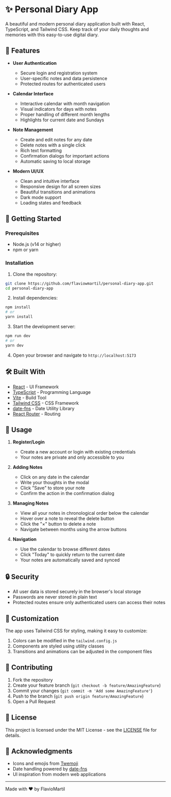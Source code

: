 # ✨ Personal Diary App

A beautiful and modern personal diary application built with React, TypeScript, and Tailwind CSS. Keep track of your daily thoughts and memories with this easy-to-use digital diary.

## 🌟 Features

- **User Authentication**
  - Secure login and registration system
  - User-specific notes and data persistence
  - Protected routes for authenticated users

- **Calendar Interface**
  - Interactive calendar with month navigation
  - Visual indicators for days with notes
  - Proper handling of different month lengths
  - Highlights for current date and Sundays

- **Note Management**
  - Create and edit notes for any date
  - Delete notes with a single click
  - Rich text formatting
  - Confirmation dialogs for important actions
  - Automatic saving to local storage

- **Modern UI/UX**
  - Clean and intuitive interface
  - Responsive design for all screen sizes
  - Beautiful transitions and animations
  - Dark mode support
  - Loading states and feedback

## 🚀 Getting Started

### Prerequisites

- Node.js (v14 or higher)
- npm or yarn

### Installation

1. Clone the repository:
```bash
git clone https://github.com/flaviowmartil/personal-diary-app.git
cd personal-diary-app
```

2. Install dependencies:
```bash
npm install
# or
yarn install
```

3. Start the development server:
```bash
npm run dev
# or
yarn dev
```

4. Open your browser and navigate to `http://localhost:5173`

## 🛠️ Built With

- [React](https://reactjs.org/) - UI Framework
- [TypeScript](https://www.typescriptlang.org/) - Programming Language
- [Vite](https://vitejs.dev/) - Build Tool
- [Tailwind CSS](https://tailwindcss.com/) - CSS Framework
- [date-fns](https://date-fns.org/) - Date Utility Library
- [React Router](https://reactrouter.com/) - Routing

## 📱 Usage

1. **Register/Login**
   - Create a new account or login with existing credentials
   - Your notes are private and only accessible to you

2. **Adding Notes**
   - Click on any date in the calendar
   - Write your thoughts in the modal
   - Click "Save" to store your note
   - Confirm the action in the confirmation dialog

3. **Managing Notes**
   - View all your notes in chronological order below the calendar
   - Hover over a note to reveal the delete button
   - Click the "×" button to delete a note
   - Navigate between months using the arrow buttons

4. **Navigation**
   - Use the calendar to browse different dates
   - Click "Today" to quickly return to the current date
   - Your notes are automatically saved and synced

## 🔒 Security

- All user data is stored securely in the browser's local storage
- Passwords are never stored in plain text
- Protected routes ensure only authenticated users can access their notes

## 🎨 Customization

The app uses Tailwind CSS for styling, making it easy to customize:

1. Colors can be modified in the `tailwind.config.js`
2. Components are styled using utility classes
3. Transitions and animations can be adjusted in the component files

## 📝 Contributing

1. Fork the repository
2. Create your feature branch (`git checkout -b feature/AmazingFeature`)
3. Commit your changes (`git commit -m 'Add some AmazingFeature'`)
4. Push to the branch (`git push origin feature/AmazingFeature`)
5. Open a Pull Request

## 📄 License

This project is licensed under the MIT License - see the [LICENSE](LICENSE) file for details.

## 🙏 Acknowledgments

- Icons and emojis from [Twemoji](https://twemoji.twitter.com/)
- Date handling powered by [date-fns](https://date-fns.org/)
- UI inspiration from modern web applications

---

Made with ❤️ by FlavioMartil
